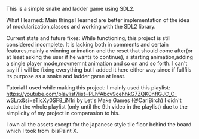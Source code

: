 This is a simple snake and ladder game using SDL2.

What I learned:
Main things I learned are better implementation of the idea of modularization,classes and working with the SDL2 library.

Current state and future fixes:
While functioning, this project is still considered incomplete. It is lacking both in comments and certain features,mainly a winning animation and the reset that should come after(or at least asking the user if he wants to continue), a starting animation,adding a single player mode,movmemnt animation and so on and so forth.
I can't say if i will be fixing everything but I added it here either way since if fullfils its purpose as a snake and ladder game at least.

Tutorial I used while making this project:
I mainly used this playlist:
https://youtube.com/playlist?list=PLhfAbcv9cehhkG7ZQK0nfIGJC_C-wSLrx&si=eTicXy0SF8_iN1ri 
by Let's Make Games (@CarlBirch)
I didn't watch the whole playlist (only until the 9th video in the playlist) due to the simplicity of my project in comparasion to his.

I own all the assets except for the japanese style tile floor behind the board which I took from ibisPaint X.
